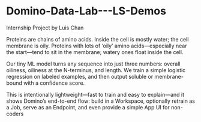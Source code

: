 # Domino-Data-Lab---LS-Demos
Internship Project by Luis Chan


Proteins are chains of amino acids. Inside the cell is mostly water; the cell membrane is oily. Proteins with lots of ‘oily’ amino acids—especially near the start—tend to sit in the membrane; watery ones float inside the cell.

Our tiny ML model turns any sequence into just three numbers: overall oiliness, oiliness at the N-terminus, and length. We train a simple logistic regression on labeled examples, and then output soluble or membrane-bound with a confidence score.

This is intentionally lightweight—fast to train and easy to explain—and it shows Domino’s end-to-end flow: build in a Workspace, optionally retrain as a Job, serve as an Endpoint, and even provide a simple App UI for non-coders
